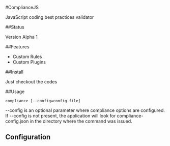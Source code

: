 #ComplianceJS

JavaScript coding best practices validator

##Status

Version Alpha 1

##Features

- Custom Rules
- Custom Plugins

##Install

Just checkout the codes

##Usage


``` 
compliance [--config=config-file]
```
--config  is an optional parameter where compliance options are configured.  If --config is not present, the application will look for compliance-config.json in the directory where the command was issued.



Configuration
-------------

``` JavaScript
